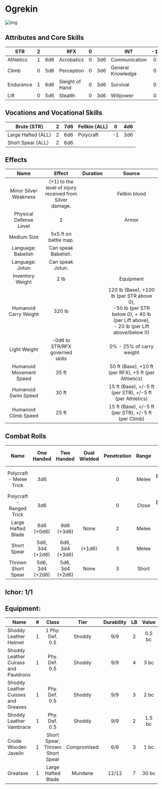 # Ogrekin

![img](FeralOgrekin.jpg)

## Attributes and Core Skills

| STR       | 2 |    | RFX             | 0 |    | INT               | -1 |    |
| --------- | :-: | :-: | --------------- | :-: | :-: | ----------------- | :-: | :-: |
| Athletics | 1 | 6d6 | Acrobatics      | 0 | 3d6 | Communication     | 0 | 2d6 |
| Climb     | 0 | 5d6 | Perception      | 0 | 3d6 | General Knowledge | 0 | 2d6 |
| Endurance | 1 | 6d6 | Sleight of Hand | 0 | 3d6 | Survival          | 0 | 2d6 |
| Lift      | 0 | 5d6 | Stealth         | 0 | 3d6 | Willpower         | 0 | 2d6 |

## Vocations and Vocational Skills

| Brute {STR}        | 2 | 7d6 | Fellkin {ALL} | 0  | 4d6 |
| ------------------ | :-: | :-: | ------------- | -- | --- |
| Large Hafted {ALL} | 2 | 6d6 | Polycraft     | -1 | 3d6 |
| Short Spear {ALL}  | 2 | 6d6 |               |    |     |

## Effects

|          Name          |                            Effect                            | Duration |                                                    Source                                                    |
| :---------------------: | :-----------------------------------------------------------: | :------: | :----------------------------------------------------------------------------------------------------------: |
|  Minor Silver Weakness  | (+1) to the level of injury<br />received from Silver damage. |          |                                                Fellkin blood                                                |
| Physical Defense Level |                               2                               |          |                                                    Armor                                                    |
|       Medium Size       |                     5x5 ft on battle map.                     |          |                                                                                                              |
|   Language: Babelish   |                      Can speak Babelish.                      |          |                                                                                                              |
|     Language: Jotun     |                       Can speak Jotun.                       |          |                                                                                                              |
|    Inventory Weight    |                             2 lb                             |          |                                                  Equipment                                                  |
|  Humanoid Carry Weight  |                            320 lb                            |          | 120 lb (Base), +100 lb (per STR above 0),<br />-50 lb (per STR below 0), + 40 lb (per Lift above),<br />- 20 lb (per Lift above/below 0) |
|      Light Weight      |                -0d6 to STR/RFX governed skills                |          |                                           0% - 25% of carry weight                                           |
| Humanoid Movement Speed |                             35 ft                             |          |                            50 ft (Base), +10 ft (per RFX), +5 ft (per Athletics)                            |
|   Humanoid Swim Speed   |                             30 ft                             |          |                          15 ft (Base), +/-5 ft (per STR), +/-5 ft (per Athletics)                          |
|  Humanoid Climb Speed  |                             25 ft                             |          |                             15 ft (Base), +/-5 ft (per STR), +/-5 ft (per Climb)                             |

## Combat Rolls

|           Name           |   One<br />Handed   |   Two<br />Handed   | Dual<br />Wielded | Penetration | Range |      Damage<br />Types      | Engageable<br />Opponents | Area Of<br />Effect | Resource<br />Class |
| :----------------------: | :------------------: | :------------------: | :---------------: | :---------: | :---: | :--------------------------: | :-----------------------: | :-----------------: | :-----------------: |
| Polycraft - Melee Trick |         3d6         |                      |                  |      0      | Melee | Slash, Bludgeon, Hew, Pierce |           Rapid           |                    |        None        |
| Polycraft - Ranged Trick |         3d6         |                      |                  |      0      | Close | Slash, Bludgeon, Hew, Pierce |         Standard         |                    |        None        |
|    Large Hafted Blade    |   6d6<br />(+0d6)   |   9d6<br />(+3d6)   |       None       |      2      | Melee |             Hew             |           Rapid           |        None        |        None        |
|       Short Spear       | 5d6, 3d4<br />(+2d6) | 6d6, 3d4<br />(+3d6) |      (+1d6)      |      3      | Melee |            Pierce            |        Spear Rapid        |        None        |        None        |
|    Thrown Short Spear    | 5d6, 3d4<br />(+2d6) | 5d6, 3d4<br />(+2d6) |       None       |      3      | Short |            Pierce            |         Standard         |        None        |        None        |

## Ichor: 1/1

## Equipment:

| Name                                 | # |              Class              |    Tier    | Durability | LB | Value |
| ------------------------------------ | :-: | :-----------------------------: | :---------: | :--------: | :-: | :----: |
| Shoddy Leather Helmet                | 1 |         1	Phy. Def. 0.5         |   Shoddy   |    9/9    | 2 | 0.5 bc |
| Shoddy Leather Cuirass and Pauldrons | 1 |          Phy. Def. 0.5          |   Shoddy   |    9/9    | 4 |  3 bc  |
| Shoddy Leather Cuisses and Greaves   | 1 |          Phy. Def. 0.5          |   Shoddy   |    9/9    | 3 |  2 bc  |
| Shoddy Leather Vambrace              | 1 |          Phy. Def. 0.5          |   Shoddy   |    9/9    | 2 | 1.5 bc |
| Crude Wooden Javelin                 | 1 | Short Spear, Thrown Short Spear | Compromised |    6/6    | 3 |  1 bc  |
| Greataxe                             | 1 |       Large Hafted Blade       |   Mundane   |   12/12   | 7 | 30 bc |
